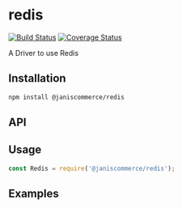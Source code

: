 # redis

[![Build Status](https://travis-ci.org/janis-commerce/redis.svg?branch=master)](https://travis-ci.org/janis-commerce/redis)
[![Coverage Status](https://coveralls.io/repos/github/janis-commerce/redis/badge.svg?branch=master)](https://coveralls.io/github/janis-commerce/redis?branch=master)

A Driver to use Redis

## Installation
```sh
npm install @janiscommerce/redis
```

## API


## Usage
```js
const Redis = require('@janiscommerce/redis');

```

## Examples
